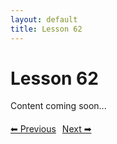 ```yaml
---
layout: default
title: Lesson 62
---
```


# Lesson 62

Content coming soon...

<div style="margin-top: 20px;">
<a href="/docs/Intermediate/Lessons/lesson_61.md" style="margin-right: 10px;">⬅ Previous</a><a href="/docs/Intermediate/Lessons/lesson_63.md">Next ➡</a>
</div>
